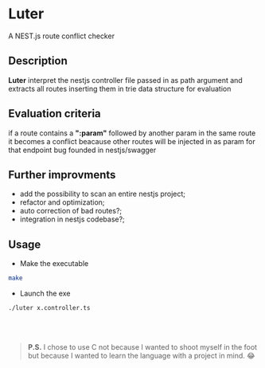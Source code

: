 # Luter
A NEST.js route conflict checker

## Description
**Luter** interpret the nestjs controller file passed in as path argument and extracts all routes inserting them in trie data structure for evaluation

## Evaluation criteria
if a route contains a **":param"** followed by another param in the same route it becomes a conflict beacause other routes will be injected in as param for that endpoint
bug founded in nestjs/swagger

## Further improvments
- add the possibility to scan an entire nestjs project;
- refactor and optimization;
- auto correction of bad routes?;
- integration in nestjs codebase?;

## Usage
- Make the executable
```zsh
make
```
- Launch the exe
```zsh
./luter x.controller.ts
```
<br><br/>
> **P.S.** I chose to use C not because I wanted to shoot myself in the foot but because I wanted to learn the language with a project in mind. 😂
